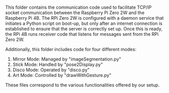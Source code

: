 This folder contains the communication code used to facilitate TCP/IP socket communication between the Raspberry Pi Zero 2W and the Raspberry Pi 4B. The RPi Zero 2W is configured with a daemon service that initiates a Python script on boot-up, but only after an internet connection is established to ensure that the server is correctly set up. Once this is ready, the RPi 4B runs receiver code that listens for messages sent from the RPi Zero 2W.

Additionally, this folder includes code for four different modes:

1. Mirror Mode: Managed by "imageSegmentation.py"
2. Stick Mode: Handled by "pose2Display.py"
3. Disco Mode: Operated by "disco.py"
4. Art Mode: Controlled by "drawWithGesture.py"

These files correspond to the various functionalities offered by our setup.
